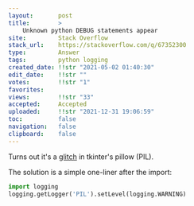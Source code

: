 ```yaml
---
layout:       post
title:        >
    Unknown python DEBUG statements appear
site:         Stack Overflow
stack_url:    https://stackoverflow.com/q/67352300
type:         Answer
tags:         python logging
created_date: !!str "2021-05-02 01:40:30"
edit_date:    !!str ""
votes:        !!str "1"
favorites:    
views:        !!str "33"
accepted:     Accepted
uploaded:     !!str "2021-12-31 19:06:59"
toc:          false
navigation:   false
clipboard:    false
---
```


Turns out it's a [glitch](https://github.com/camptocamp/pytest-odoo/issues/15) in tkinter's pillow (PIL).

The solution is a simple one-liner after the import:

``` python
import logging
logging.getLogger('PIL').setLevel(logging.WARNING)
```
